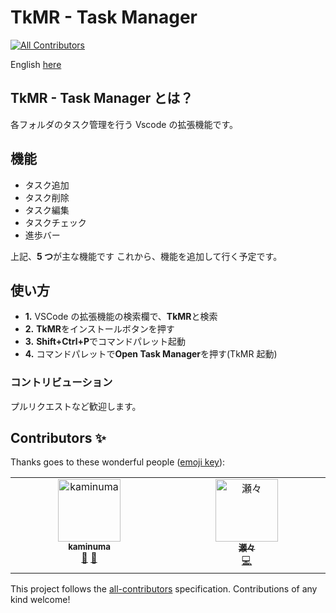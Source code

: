 # TkMR - Task Manager

<!-- ALL-CONTRIBUTORS-BADGE:START - Do not remove or modify this section -->

[![All Contributors](https://img.shields.io/badge/all_contributors-2-orange.svg?style=flat-square)](#contributors-)

<!-- ALL-CONTRIBUTORS-BADGE:END -->

English [here](https://github.com/kaedeek/TaskManager/blob/main/README-en.md)

## TkMR - Task Manager とは？

各フォルダのタスク管理を行う Vscode の拡張機能です。

## 機能

- タスク追加
- タスク削除
- タスク編集
- タスクチェック
- 進歩バー

上記、**5 つ**が主な機能です
これから、機能を追加して行く予定です。

## 使い方

- **1.** VSCode の拡張機能の検索欄で、**TkMR**と検索
- **2.** **TkMR**をインストールボタンを押す
- **3.** **Shift+Ctrl+P**でコマンドパレット起動
- **4.** コマンドパレットで**Open Task Manager**を押す(TkMR 起動)

### コントリビューション

プルリクエストなど歓迎します。

## Contributors ✨

Thanks goes to these wonderful people ([emoji key](https://allcontributors.org/docs/en/emoji-key)):

<!-- ALL-CONTRIBUTORS-LIST:START - Do not remove or modify this section -->
<!-- prettier-ignore-start -->
<!-- markdownlint-disable -->
<table>
  <tbody>
    <tr>
      <td align="center" valign="top" width="14.28%"><a href="https://github.com/kaminuma"><img src="https://avatars.githubusercontent.com/u/33448874?v=4?s=100" width="100px;" alt="kaminuma"/><br /><sub><b>kaminuma</b></sub></a><br /><a href="https://github.com/kaedeek/TkMR_Task-Manager/issues?q=author%3Akaminuma" title="Bug reports">🐛</a> <a href="#ideas-kaminuma" title="Ideas, Planning, & Feedback">🤔</a></td>
      <td align="center" valign="top" width="14.28%"><a href="https://github.com/kayu0514"><img src="https://avatars.githubusercontent.com/u/183249726?v=4?s=100" width="100px;" alt="瀬々"/><br /><sub><b>瀬々</b></sub></a><br /><a href="https://github.com/kaedeek/TkMR_Task-Manager/commits?author=kayu0514" title="Code">💻</a></td>
    </tr>
  </tbody>
</table>

<!-- markdownlint-restore -->
<!-- prettier-ignore-end -->

<!-- ALL-CONTRIBUTORS-LIST:END -->

This project follows the [all-contributors](https://github.com/all-contributors/all-contributors) specification. Contributions of any kind welcome!
